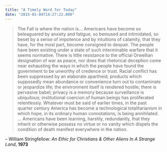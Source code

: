 ```yaml
---
title: "A Timely Word for Today"
date: "2015-01-04T14:27:22.000"
---
```


> The Fall is where the nation is… Americans have become so beleaguered by anxiety and fatigue, so bemused and intimidated, so beset by a sense of impotence and by intuitions of calamity, that they have, for the most part, become consigned to despair. The people have been existing under a state of such interminable warfare that it seems normative. There is little resistance to the official Orwellian designation of war as peace, nor does that rhetorical deception come near exhausting the ways in which the people have found the government to be unworthy of credence or trust. Racial conflict has been suppressed by an elaborate apartheid; products which supposedly mean abundance or convenience turn out to contaminate or jeopardize life; the environment itself is rendered hostile; there is pervasive babel; privacy is a memory because surveillance is ubiquitous; institutional coercion of human beings has proliferated relentlessly. Whatever must be said of earlier times, in the past quarter century America has become a technological totalitarianism in which hope, in its ordinary human connotations, is being annihilated. … Americans have been learning, harshly, redundantly, that they inherit or otherwise possess no virtue or no vanity which dispels the condition of death manifest everywhere in the nation.

– William Stringfellow: _An Ethic for Christians & Other Aliens In A Strange Land_, **1973**
